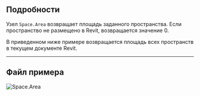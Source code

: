 ## Подробности
Узел `Space.Area` возвращает площадь заданного пространства. Если пространство не размещено в Revit, возвращается значение 0.

В приведенном ниже примере возвращается площадь всех пространств в текущем документе Revit.
___
## Файл примера

![Space.Area](./Revit.Elements.Space.Area_img.jpg)
